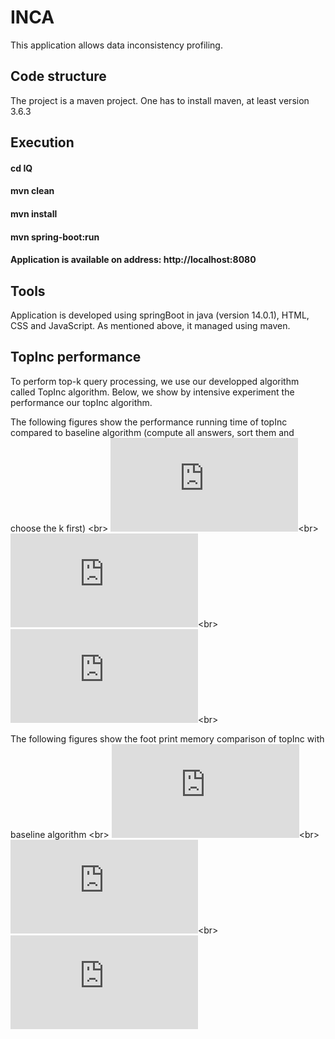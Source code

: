 # INCA 
This application allows data inconsistency profiling.

## Code structure

The project is a maven project. One has to install maven, at least version 3.6.3

## Execution 
#### cd IQ
####  mvn clean
####  mvn install
####  mvn spring-boot:run
####  Application is available on address: http://localhost:8080

## Tools 
Application is developed using springBoot in java (version 14.0.1), HTML, CSS and JavaScript. As mentioned above, it managed using maven.


## TopInc performance
To perform top-k query processing, we use our developped algorithm called TopInc algorithm. Below, we show by intensive experiment the performance our topInc algorithm.

The following figures show the performance running time of topInc compared to baseline algorithm (compute all answers, sort them and choose the k first) <br\>
![alt time running query Q1](https://github.com/oussissa123/INCA/blob/master/time_Q1.pdf)<br\>
![alt time running query Q2](https://github.com/oussissa123/INCA/blob/master/time_Q2.pdf)<br\>
![alt time running query Q8](https://github.com/oussissa123/INCA/blob/master/time_Q8.pdf)<br\>

The following figures show the  foot print memory comparison of topInc with baseline algorithm <br\>
![alt fp.memory query Q1](https://github.com/oussissa123/INCA/blob/master/memory_Q1.pdf)<br\>
![alt fp.memory query Q2](https://github.com/oussissa123/INCA/blob/master/memory_Q2.pdf)<br\>
![alt fp.memory query Q8](https://github.com/oussissa123/INCA/blob/master/memory_Q8.pdf)
